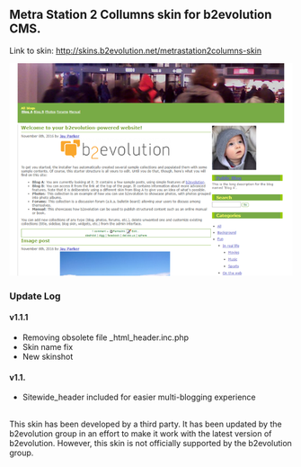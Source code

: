 ## Metra Station 2 Collumns skin for b2evolution CMS.

Link to skin: http://skins.b2evolution.net/metrastation2columns-skin

<img src="skinshot.png"/>

### Update Log

#### v1.1.1

- Removing obsolete file _html_header.inc.php
- Skin name fix
- New skinshot

#### v1.1.

- Sitewide_header included for easier multi-blogging experience

<br/>
This skin has been developed by a third party. It has been updated by the b2evolution group in an effort to make it work with the latest version of b2evolution. However, this skin is not officially supported by the b2evolution group.
